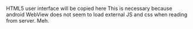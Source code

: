HTML5 user interface will be copied here
This is necessary because android WebView does not seem to load external JS and css when reading from server. Meh.
